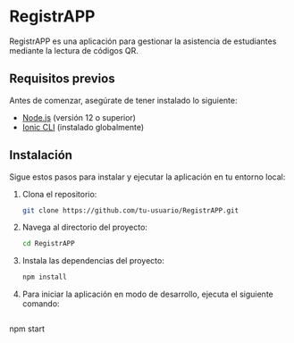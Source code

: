 # RegistrAPP

RegistrAPP es una aplicación para gestionar la asistencia de estudiantes mediante la lectura de códigos QR.

## Requisitos previos

Antes de comenzar, asegúrate de tener instalado lo siguiente:

- [Node.js](https://nodejs.org/) (versión 12 o superior)
- [Ionic CLI](https://ionicframework.com/docs/cli) (instalado globalmente)

## Instalación

Sigue estos pasos para instalar y ejecutar la aplicación en tu entorno local:

1. Clona el repositorio:

   ```bash
   git clone https://github.com/tu-usuario/RegistrAPP.git

2. Navega al directorio del proyecto:

   ```bash
   cd RegistrAPP

3. Instala las dependencias del proyecto:

   ```bash
   npm install

4. Para iniciar la aplicación en modo de desarrollo, ejecuta el siguiente comando:

   ```bash
  npm start
